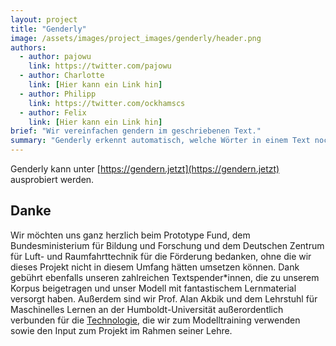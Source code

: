 ```yaml
---
layout: project
title: "Genderly"
image: /assets/images/project_images/genderly/header.png
authors:
  - author: pajowu
    link: https://twitter.com/pajowu
  - author: Charlotte
    link: [Hier kann ein Link hin]
  - author: Philipp
    link: https://twitter.com/ockhamscs
  - author: Felix
    link: [Hier kann ein Link hin]
brief: "Wir vereinfachen gendern im geschriebenen Text."
summary: "Genderly erkennt automatisch, welche Wörter in einem Text noch gegendert werden sollten."
---
```


Genderly kann unter [https://gendern.jetzt](https://gendern.jetzt) ausprobiert werden.

## Danke

Wir möchten uns ganz herzlich beim Prototype Fund, dem Bundesministerium für Bildung und Forschung und dem Deutschen Zentrum für Luft- und Raumfahrttechnik für die Förderung bedanken, ohne die wir dieses Projekt nicht in diesem Umfang hätten umsetzen können. Dank gebührt ebenfalls unseren zahlreichen Textspender\*innen, die zu unserem Korpus beigetragen und unser Modell mit fantastischem Lernmaterial versorgt haben. Außerdem sind wir Prof. Alan Akbik und dem Lehrstuhl für Maschinelles Lernen an der Humboldt-Universität außerordentlich verbunden für die [Technologie](https://github.com/flairNLP/flair), die wir zum Modelltraining verwenden sowie den Input zum Projekt im Rahmen seiner Lehre. 